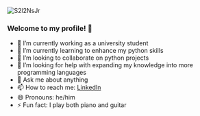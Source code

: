 ![S2l2NsJr](https://user-images.githubusercontent.com/107624221/177597017-344a075a-bdd3-4e17-a328-8e63946b7db8.gif)

### Welcome to my profile! 👋
- 🔭 I’m currently working as a university student
- 🌱 I’m currently learning to enhance my python skills
- 👯 I’m looking to collaborate on python projects
- 🤔 I’m looking for help with expanding my knowledge into more programming languages
- 💬 Ask me about anything
- 📫 How to reach me: [LinkedIn](https://www.linkedin.com/in/charles-hydes/)  
- 😄 Pronouns: he/him
- ⚡ Fun fact: I play both piano and guitar
